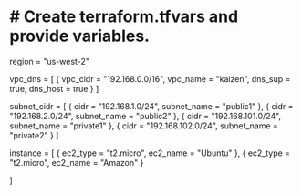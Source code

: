 # # Create terraform.tfvars and provide variables.

region = "us-west-2"

vpc_dns = [
  { vpc_cidr = "192.168.0.0/16", vpc_name = "kaizen", dns_sup = true, dns_host = true
  }
]

subnet_cidr = [
  { cidr = "192.168.1.0/24", subnet_name = "public1" },
  { cidr = "192.168.2.0/24", subnet_name = "public2" },
  { cidr = "192.168.101.0/24", subnet_name = "private1" },
  { cidr = "192.168.102.0/24", subnet_name = "private2" }
]

instance = [
  { ec2_type = "t2.micro", ec2_name = "Ubuntu" },
  { ec2_type = "t2.micro", ec2_name = "Amazon" }

]

